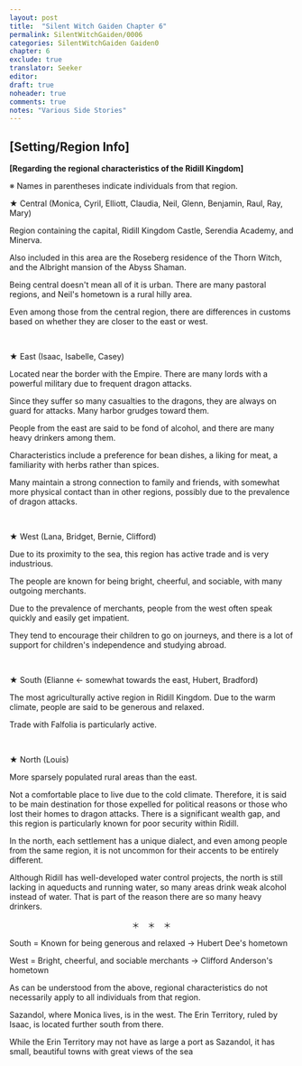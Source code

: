```yaml
---
layout: post
title:  "Silent Witch Gaiden Chapter 6"
permalink: SilentWitchGaiden/0006
categories: SilentWitchGaiden Gaiden0
chapter: 6
exclude: true
translator: Seeker
editor: 
draft: true
noheader: true
comments: true
notes: "Various Side Stories"
---
```

<h2>[Setting/Region Info]</h2>

**[Regarding the regional characteristics of the Ridill Kingdom]**

※ Names in parentheses indicate individuals from that region.

★ Central (Monica, Cyril, Elliott, Claudia, Neil, Glenn, Benjamin, Raul, Ray, Mary)

Region containing the capital, Ridill Kingdom Castle, Serendia Academy, and Minerva.

Also included in this area are the Roseberg residence of the Thorn Witch, and the Albright mansion of the Abyss Shaman.

Being central doesn't mean all of it is urban. There are many pastoral regions, and Neil's hometown is a rural hilly area.

Even among those from the central region, there are differences in customs based on whether they are closer to the east or west.

<br/>

★ East (Isaac, Isabelle, Casey)

Located near the border with the Empire. There are many lords with a powerful military due to frequent dragon attacks.

Since they suffer so many casualties to the dragons, they are always on guard for attacks. Many harbor grudges toward them.

People from the east are said to be fond of alcohol, and there are many heavy drinkers among them.

Characteristics include a preference for bean dishes, a liking for meat, a familiarity with herbs rather than spices.

Many maintain a strong connection to family and friends, with somewhat more physical contact than in other regions, possibly due to the prevalence of dragon attacks.

<br/>

★ West (Lana, Bridget, Bernie, Clifford)

Due to its proximity to the sea, this region has active trade and is very industrious.

The people are known for being bright, cheerful, and sociable, with many outgoing merchants.

Due to the prevalence of merchants, people from the west often speak quickly and easily get impatient.

They tend to encourage their children to go on journeys, and there is a lot of support for children's independence and studying abroad.

<br/>

★ South (Elianne ← somewhat towards the east, Hubert, Bradford)

The most agriculturally active region in Ridill Kingdom. Due to the warm climate, people are said to be generous and relaxed.

Trade with Falfolia is particularly active.

<br/>

★ North (Louis)

More sparsely populated rural areas than the east.

Not a comfortable place to live due to the cold climate. Therefore, it is said to be main destination for those expelled for political reasons or those who lost their homes to dragon attacks. There is a significant wealth gap, and this region is particularly known for poor security within Ridill.

In the north, each settlement has a unique dialect, and even among people from the same region, it is not uncommon for their accents to be entirely different.

Although Ridill has well-developed water control projects, the north is still lacking in aqueducts and running water, so many areas drink weak alcohol instead of water. That is part of the reason there are so many heavy drinkers.

<p style="text-align: center;">＊　＊　＊</p>

South = Known for being generous and relaxed → Hubert Dee's hometown

West = Bright, cheerful, and sociable merchants → Clifford Anderson's hometown

As can be understood from the above, regional characteristics do not necessarily apply to all individuals from that region.

Sazandol, where Monica lives, is in the west. The Erin Territory, ruled by Isaac, is located further south from there.

While the Erin Territory may not have as large a port as Sazandol, it has small, beautiful towns with great views of the sea


